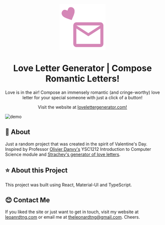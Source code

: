 <div align="center">
  <img alt="Logo" src="src/assets/logo.png" width="150" />
</div>
<h1 align="center">
  Love Letter Generator | Compose Romantic Letters!
</h1>
<p align="center">
  Love is in the air! Compose an immensely romantic (and cringe-worthy) love letter for your special someone with just a click of a button!
</p>
<p align="center">
  Visit the website at <a href="https://www.lovelettergenerator.com/" target="_blank">lovelettergenerator.com!</a>
</p>

![demo](https://love-letter-generator-assets.s3-ap-southeast-1.amazonaws.com/card.png)

## 💜  About
Just a random project that was created in the spirit of Valentine's Day. Inspired by Professor [Olivier Danvy's](https://www.yale-nus.edu.sg/about/faculty/olivier-danvy/) YSC1212 Introduction to Computer Science module and [Strachey's generator of love letters](http://www.alpha60.de/art/love_letters/).

## ⭐  About this Project
This project was built using React, Material-UI and TypeScript.

## 😊  Contact Me
If you liked the site or just want to get in touch, visit my website at <a href="https://www.leonardtng.com/">leoanrdtng.com</a> or email me at <a href="mailto:theleonardtng@gmail.com">theleonardtng@gmail.com</a>. Cheers.

